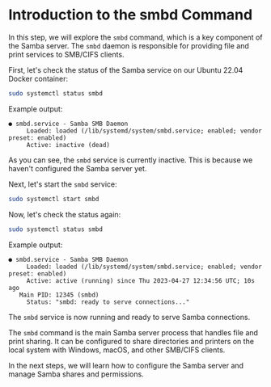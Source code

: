 # Introduction to the smbd Command

In this step, we will explore the `smbd` command, which is a key component of the Samba server. The `smbd` daemon is responsible for providing file and print services to SMB/CIFS clients.

First, let's check the status of the Samba service on our Ubuntu 22.04 Docker container:

```bash
sudo systemctl status smbd
```

Example output:

```
● smbd.service - Samba SMB Daemon
     Loaded: loaded (/lib/systemd/system/smbd.service; enabled; vendor preset: enabled)
     Active: inactive (dead)
```

As you can see, the `smbd` service is currently inactive. This is because we haven't configured the Samba server yet.

Next, let's start the `smbd` service:

```bash
sudo systemctl start smbd
```

Now, let's check the status again:

```bash
sudo systemctl status smbd
```

Example output:

```
● smbd.service - Samba SMB Daemon
     Loaded: loaded (/lib/systemd/system/smbd.service; enabled; vendor preset: enabled)
     Active: active (running) since Thu 2023-04-27 12:34:56 UTC; 10s ago
   Main PID: 12345 (smbd)
     Status: "smbd: ready to serve connections..."
```

The `smbd` service is now running and ready to serve Samba connections.

The `smbd` command is the main Samba server process that handles file and print sharing. It can be configured to share directories and printers on the local system with Windows, macOS, and other SMB/CIFS clients.

In the next steps, we will learn how to configure the Samba server and manage Samba shares and permissions.
